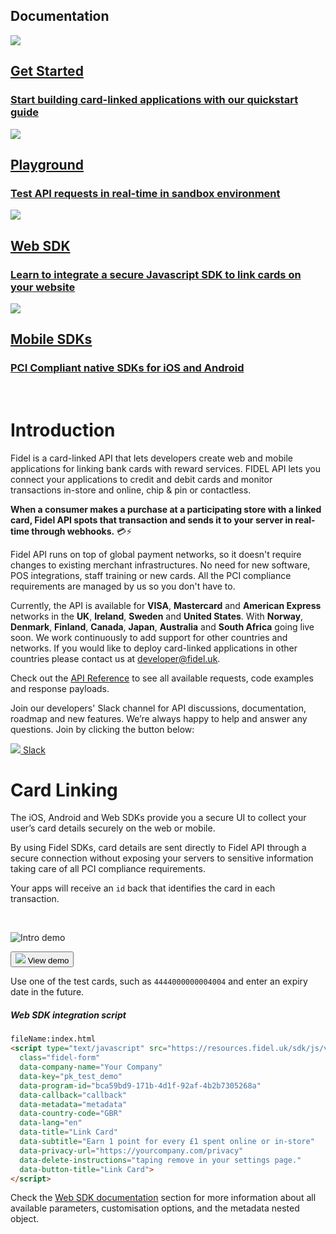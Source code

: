 <h2>Documentation</h2>
<div class="row">
    <div class="column">
        <a href="/getting-started" class="content">
            <img src="https://docs.fidel.uk/assets/images/get_started.svg"/>
            <h2>Get Started</h2>
            <h3>Start building card-linked applications with our quickstart guide</h3>
        </a>
    </div>
    <div class="column">
        <a href="https://dashboard.fidel.uk/playground" class="content">
            <img src="https://docs.fidel.uk/assets/images/playground_icon.svg"/>
            <h2>Playground</h2>
            <h3>Test API requests in real-time in sandbox environment</h3>
        </a>
    </div>
</div>
<div class="row">
    <div class="column">
      <a href="/web-sdk" class="content">
            <img src="https://docs.fidel.uk/assets/images/web_sdk.svg"/>
            <h2>Web SDK</h2>
            <h3>Learn to integrate a secure Javascript SDK to link cards on your website</h3>
      </a>
    </div>
    <div class="column">
        <a href="/mobile-sdk" class="content">
            <img src="https://docs.fidel.uk/assets/images/mobile_sdk.svg"/>
            <h2>Mobile SDKs</h2>
            <h3>PCI Compliant native SDKs for iOS and Android</h3>
        </a>
    </div>
</div>

<br/>

# Introduction
Fidel is a card-linked API that lets developers create web and mobile applications for linking bank cards with reward services. FIDEL API lets you connect your applications to credit and debit cards and monitor transactions in-store and online, chip & pin or contactless.

**When a consumer makes a purchase at a participating store with a linked card, Fidel API spots that transaction and sends it to your server in real-time through webhooks.** 💳⚡️

Fidel API runs on top of global payment networks, so it doesn't require changes to existing merchant infrastructures. No need for new software, POS integrations, staff training or new cards. All the PCI compliance requirements are managed by us so you don't have to.

Currently, the API is available for **VISA**, **Mastercard** and **American Express** networks in the **UK**, **Ireland**, **Sweden** and **United States**. With **Norway**, **Denmark**, **Finland**, **Canada**, **Japan**, **Australia** and **South Africa** going live soon. We work continuously to add support for other countries and networks. If you would like to deploy card-linked applications in other countries please contact us at [developer@fidel.uk](mailto:developer@fidel.uk).

Check out the [API Reference](https://reference.fidel.uk) to see all available requests, code examples and response payloads.

Join our developers' Slack channel for API discussions, documentation, roadmap and new features. We’re always happy to help and answer any questions. Join by clicking the button below:

<a class="button with-icon" href="https://fidel-developers-slack-invites.herokuapp.com/" target="blank">
  <img src="https://docs.fidel.uk/assets/images/slack-icon.svg" />
  <span>Slack</span>
</a>

<br/>

# Card Linking
The iOS, Android and Web SDKs provide you a secure UI to collect your user’s card details securely on the web or mobile.

By using Fidel SDKs, card details are sent directly to Fidel API through a secure connection without exposing your servers to sensitive information taking care of all PCI compliance requirements.

Your apps will receive an `id` back that identifies the card in each transaction.

<br/>

![Intro demo](https://docs.fidel.uk/assets/images/sdks_main.png "Preview of the web and mobile Fidel card linking UI")

<button id="link-card-button" class="with-icon" type="submit" onclick="Fidel.openForm()">
  <img src="https://docs.fidel.uk/assets/images/eye.svg" />
  <span>View demo</span>
</button>

Use one of the test cards, such as `4444000000004004` and enter an expiry date in the future.

<h5>Web SDK integration script</h5>

```html
fileName:index.html
<script type="text/javascript" src="https://resources.fidel.uk/sdk/js/v1/fidel.js"
  class="fidel-form"
  data-company-name="Your Company"
  data-key="pk_test_demo"
  data-program-id="bca59bd9-171b-4d1f-92af-4b2b7305268a"
  data-callback="callback"
  data-metadata="metadata"
  data-country-code="GBR"
  data-lang="en"
  data-title="Link Card"
  data-subtitle="Earn 1 point for every £1 spent online or in-store"
  data-privacy-url="https://yourcompany.com/privacy"
  data-delete-instructions="taping remove in your settings page."
  data-button-title="Link Card">
</script>
```
Check the [Web SDK documentation](https://docs.fidel.uk/web-sdk) section for more information about all available parameters, customisation options, and the metadata nested object.

